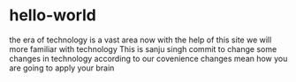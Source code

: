 # hello-world
the era of technology is a vast area now with the help of this site we will more familiar with technology
This is sanju singh commit to change some changes in technology according to our covenience
changes mean how you are going to apply your brain
